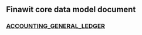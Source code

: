 ## Finawit core data model document
### [ACCOUNTING_GENERAL_LEDGER](./accounting_general_ledger.md)
